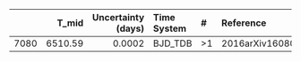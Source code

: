 |      |   T_mid |   Uncertainty (days) | Time System   | #   | Reference           |
|-----:|--------:|---------------------:|:--------------|:----|:--------------------|
| 7080 | 6510.59 |               0.0002 | BJD_TDB       | >1  | 2016arXiv160804225F |